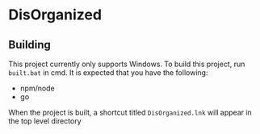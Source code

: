 # DisOrganized

## Building

This project currently only supports Windows. To build this project, run `built.bat` in cmd. It is expected that you have the following:

-   npm/node
-   go

When the project is built, a shortcut titled `DisOrganized.lnk` will appear in the top level directory
